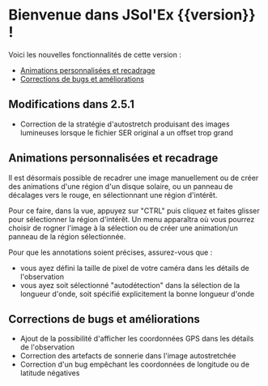 # Bienvenue dans JSol'Ex {{version}} !

Voici les nouvelles fonctionnalités de cette version :

- [Animations personnalisées et recadrage](#animations-personnalisees-et-recadrage)
- [Corrections de bugs et améliorations](#corrections-de-bugs-et-ameliorations)

## Modifications dans 2.5.1

- Correction de la stratégie d'autostretch produisant des images lumineuses lorsque le fichier SER original a un offset trop grand

## Animations personnalisées et recadrage

Il est désormais possible de recadrer une image manuellement ou de créer des animations d'une région d'un disque solaire, ou un panneau de décalages vers le rouge, en sélectionnant une région d'intérêt.

Pour ce faire, dans la vue, appuyez sur "CTRL" puis cliquez et faites glisser pour sélectionner la région d'intérêt.
Un menu apparaîtra où vous pourrez choisir de rogner l'image à la sélection ou de créer une animation/un panneau de la région sélectionnée.

Pour que les annotations soient précises, assurez-vous que :

- vous ayez défini la taille de pixel de votre caméra dans les détails de l'observation
- vous ayez soit sélectionné "autodétection" dans la sélection de la longueur d'onde, soit spécifié explicitement la bonne longueur d'onde

## Corrections de bugs et améliorations

- Ajout de la possibilité d'afficher les coordonnées GPS dans les détails de l'observation
- Correction des artefacts de sonnerie dans l'image autostretchée
- Correction d'un bug empêchant les coordonnées de longitude ou de latitude négatives
